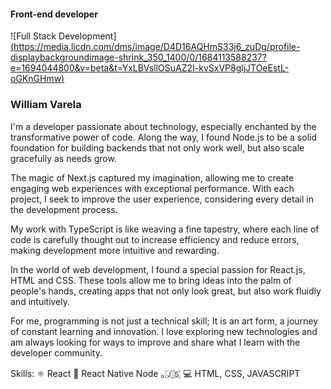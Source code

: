 #### Front-end developer
![Full Stack Development][(https://media.licdn.com/dms/image/D4D16AQHmS33j6_zuDg/profile-displaybackgroundimage-shrink_350_1400/0/1684113588237?e=1694044800&v=beta&t=YxLBVsllOSuAZ2I-kvSxVP8gljJTOeEstL-oGKnGHmw)](https://www.google.com/url?sa=i&url=https%3A%2F%2Fwww.skillreactor.io%2Fblog%2Fwhat-is-a-full-stack-developer%2F&psig=AOvVaw3Xzwr7GlSv3SvyoJrbG60w&ust=1722097155633000&source=images&cd=vfe&opi=89978449&ved=0CBEQjRxqFwoTCNCwqI2OxYcDFQAAAAAdAAAAABAE)

### William Varela

I'm a developer passionate about technology, especially enchanted by the transformative power of code. Along the way, I found Node.js to be a solid foundation for building backends that not only work well, but also scale gracefully as needs grow.

The magic of Next.js captured my imagination, allowing me to create engaging web experiences with exceptional performance. With each project, I seek to improve the user experience, considering every detail in the development process.

My work with TypeScript is like weaving a fine tapestry, where each line of code is carefully thought out to increase efficiency and reduce errors, making development more intuitive and rewarding.

In the world of web development, I found a special passion for React.js, HTML and CSS. These tools allow me to bring ideas into the palm of people's hands, creating apps that not only look great, but also work fluidly and intuitively.

For me, programming is not just a technical skill; It is an art form, a journey of constant learning and innovation. I love exploring new technologies and am always looking for ways to improve and share what I learn with the developer community.

Skills: ⚛ React 📱 React Native Node ｡🇯‌🇸‌ 💻 HTML, CSS, JAVASCRIPT
